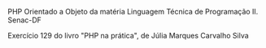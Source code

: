 PHP Orientado a Objeto da matéria Linguagem Técnica de Programação II. Senac-DF

Exercício 129 do livro  "PHP na prática", de Júlia Marques Carvalho Silva

